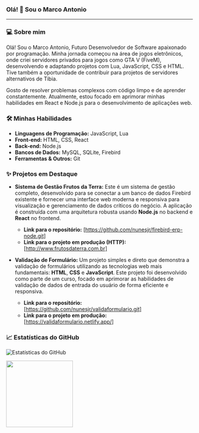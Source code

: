 ### Olá! 👋 Sou o Marco Antonio

---

### 💻 Sobre mim

Olá! Sou o Marco Antonio, Futuro Desenvolvedor de Software apaixonado por programação. Minha jornada começou na área de jogos eletrônicos, onde criei servidores privados para jogos como GTA V (FiveM), desenvolvendo e adaptando projetos com Lua, JavaScript, CSS e HTML. Tive também a oportunidade de contribuir para projetos de servidores alternativos de Tibia.

Gosto de resolver problemas complexos com código limpo e de aprender constantemente. Atualmente, estou focado em aprimorar minhas habilidades em React e Node.js para o desenvolvimento de aplicações web.

### 🛠️ Minhas Habilidades

* **Linguagens de Programação:** JavaScript, Lua
* **Front-end:** HTML, CSS, React
* **Back-end:** Node.js
* **Bancos de Dados:** MySQL, SQLite, Firebird
* **Ferramentas & Outros:** Git

### ✨ Projetos em Destaque

* **Sistema de Gestão Frutos da Terra:** Este é um sistema de gestão completo, desenvolvido para se conectar a um banco de dados Firebird existente e fornecer uma interface web moderna e responsiva para visualização e gerenciamento de dados críticos do negócio. A aplicação é construída com uma arquitetura robusta usando **Node.js** no backend e **React** no frontend.
    * **Link para o repositório:** [https://github.com/nunesjr/firebird-erp-node.git]
    * **Link para o projeto em produção (HTTP):** [http://www.frutosdaterra.com.br]

* **Validação de Formulário:** Um projeto simples e direto que demonstra a validação de formulários utilizando as tecnologias web mais fundamentais: **HTML**, **CSS** e **JavaScript**. Este projeto foi desenvolvido como parte de um curso, focado em aprimorar as habilidades de validação de dados de entrada do usuário de forma eficiente e responsiva.
    * **Link para o repositório:** [https://github.com/nunesjr/validaformulario.git]
    * **Link para o projeto em produção:** [https://validaformulario.netlify.app/]


### 📈 Estatísticas do GitHub

![Estatísticas do GitHub](https://github-readme-stats.vercel.app/api?username=nunesjr&show_icons=true&theme=default)
<div>
<a href="https://github.com/nunesjr">
<img loading="lazy" height="180em" src="https://github-readme-stats.vercel.app/api/top-langs/?username=nunesjr&layout=compact&langs_count=7&theme=dracula"/>
</div>
